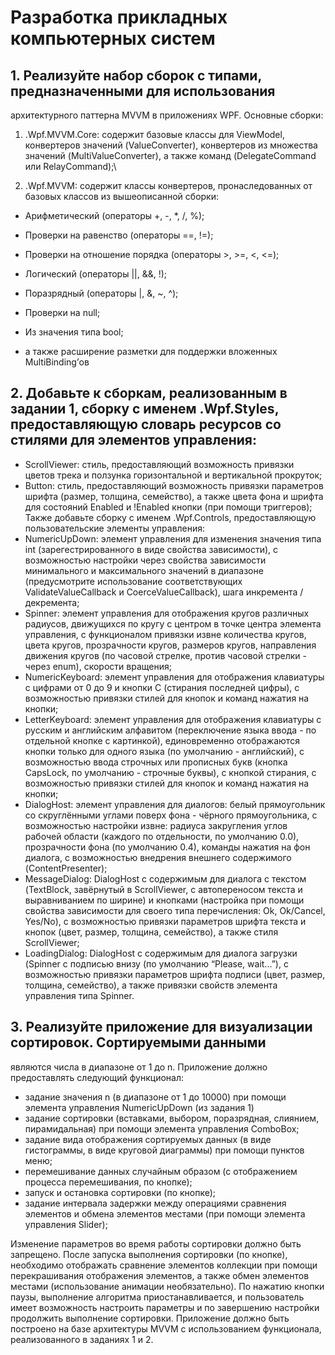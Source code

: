 # Разработка прикладных компьютерных систем
## 1. Реализуйте набор сборок с типами, предназначенными для использования
архитектурного паттерна MVVM в приложениях WPF. Основные сборки:
1. <YourSurname>.Wpf.MVVM.Core: содержит базовые классы для
ViewModel, конвертеров значений (ValueConverter), конвертеров из
множества значений (MultiValueConverter), а также команд
(DelegateCommand или RelayCommand);\
  
2. <YourSurname>.Wpf.MVVM: содержит классы конвертеров,
пронаследованных от базовых классов из вышеописанной сборки:
  
* Арифметический (операторы +, -, *, /, %);
  
* Проверки на равенство (операторы ==, !=);
  
* Проверки на отношение порядка (операторы >, >=, <, <=);
  
* Логический (операторы ||, &&, !);
  
* Поразрядный (операторы |, &, ~, ^);
  
* Проверки на null;
  
* Из значения типа bool;
  
* а также расширение разметки для поддержки вложенных
MultiBinding’ов

##  2. Добавьте к сборкам, реализованным в задании 1, сборку с именем <YourSurname>.Wpf.Styles, предоставляющую словарь ресурсов со стилями для элементов управления:
  
* ScrollViewer: стиль, предоставляющий возможность привязки цветов
трека и ползунка горизонтальной и вертикальной прокруток;
* Button: стиль, предоставляющий возможность привязки параметров
шрифта (размер, толщина, семейство), а также цвета фона и шрифта для
состояний Enabled и !Enabled кнопки (при помощи триггеров);
Также добавьте сборку с именем <YourSurname>.Wpf.Controls,
предоставляющую пользовательские элементы управления:
* NumericUpDown: элемент управления для изменения значения типа int
(зарегестрированного в виде свойства зависимости), с возможностью
настройки через свойства зависимости минимального и максимального
значений в диапазоне (предусмотрите использование соответствующих
ValidateValueCallback и CoerceValueCallback), шага инкремента /
декремента;
* Spinner: элемент управления для отображения кругов различных
радиусов, движущихся по кругу с центром в точке центра элемента
управления, с функционалом привязки извне количества кругов, цвета
кругов, прозрачности кругов, размеров кругов, направления движения
кругов (по часовой стрелке, против часовой стрелки - через enum),
скорости вращения;
* NumericKeyboard: элемент управления для отображения клавиатуры с
цифрами от 0 до 9 и кнопки C (стирания последней цифры), с
возможностью привязки стилей для кнопок и команд нажатия на кнопки;
* LetterKeyboard: элемент управления для отображения клавиатуры с
русским и английским алфавитом (переключение языка ввода - по
отдельной кнопке с картинкой), единовременно отображаются кнопки
только для одного языка (по умолчанию - английский), с возможностью
ввода строчных или прописных букв (кнопка CapsLock, по умолчанию -
строчные буквы), с кнопкой стирания, с возможностью привязки стилей
для кнопок и команд нажатия на кнопки;
* DialogHost: элемент управления для диалогов: белый прямоугольник со
скруглёнными углами поверх фона - чёрного прямоугольника, с
возможностью настройки извне: радиуса закругления углов рабочей
области (каждого по отдельности, по умолчанию 0.0), прозрачности фона
(по умолчанию 0.4), команды нажатия на фон диалога, с возможностью
внедрения внешнего содержимого (ContentPresenter);
* MessageDialog: DialogHost с содержимым для диалога с текстом
(TextBlock, завёрнутый в ScrollViewer, с автопереносом текста и
выравниванием по ширине) и кнопками (настройка при помощи свойства
зависимости для своего типа перечисления: Ok, Ok/Cancel, Yes/No), с
возможностью привязки параметров шрифта текста и кнопок (цвет,
размер, толщина, семейство), а также стиля ScrollViewer;
* LoadingDialog: DialogHost с содержимым для диалога загрузки (Spinner с
подписью внизу (по умолчанию “Please, wait...”), с возможностью
привязки параметров шрифта подписи (цвет, размер, толщина,
семейство), а также привязки свойств элемента управления типа Spinner.

## 3. Реализуйте приложение для визуализации сортировок. Сортируемыми данными
являются числа в диапазоне от 1 до n. Приложение должно предоставлять
следующий функционал:
* задание значения n (в диапазоне от 1 до 10000) при помощи элемента
управления NumericUpDown (из задания 1)
* задание сортировки (вставками, выбором, поразрядная, слиянием,
пирамидальная) при помощи элемента управления ComboBox;
* задание вида отображения сортируемых данных (в виде гистограммы, в
виде круговой диаграммы) при помощи пунктов меню;
* перемешивание данных случайным образом (с отображением процесса
перемешивания, по кнопке);
* запуск и остановка сортировки (по кнопке);
* задание интервала задержки между операциями сравнения элементов и
обмена элементов местами (при помощи элемента управления Slider);
  
Изменение параметров во время работы сортировки должно быть запрещено.
После запуска выполнения сортировки (по кнопке), необходимо отображать
сравнение элементов коллекции при помощи перекрашивания отображения
элементов, а также обмен элементов местами (использование анимации
необязательно). По нажатию кнопки паузы, выполнение алгоритма
приостанавливается, и пользователь имеет возможность настроить параметры и
по завершению настройки продолжить выполнение сортировки.
Приложение должно быть построено на базе архитектуры MVVM с
использованием функционала, реализованного в заданиях 1 и 2.
  
